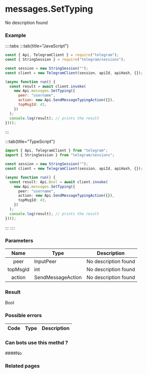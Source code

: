 # messages.SetTyping

No description found

### [](#example)Example

::::tabs
:::tab{title="JavaScript"}

```js
const { Api, TelegramClient } = require("telegram");
const { StringSession } = require("telegram/sessions");

const session = new StringSession("");
const client = new TelegramClient(session, apiId, apiHash, {});

(async function run() {
  const result = await client.invoke(
    new Api.messages.SetTyping({
      peer: "username",
      action: new Api.SendMessageTypingAction({}),
      topMsgId: 43,
    })
  );
  console.log(result); // prints the result
})();
```

:::

:::tab{title="TypeScript"}

```ts
import { Api, TelegramClient } from "telegram";
import { StringSession } from "telegram/sessions";

const session = new StringSession("");
const client = new TelegramClient(session, apiId, apiHash, {});

(async function run() {
  const result: Api.Bool = await client.invoke(
    new Api.messages.SetTyping({
      peer: "username",
      action: new Api.SendMessageTypingAction({}),
      topMsgId: 43,
    })
  );
  console.log(result); // prints the result
})();
```

:::
::::

### [](#parameters)Parameters

|   Name   | Type              | Description          |
| :------: | ----------------- | -------------------- |
|   peer   | InputPeer         | No description found |
| topMsgId | int               | No description found |
|  action  | SendMessageAction | No description found |

### [](#result)Result

Bool

### [](#possible-errors)Possible errors

| Code | Type | Description |
| :--: | ---- | ----------- |

### [](#can-bots-use-this-method)Can bots use this methd ?

####No

### [](#related-pages)Related pages
